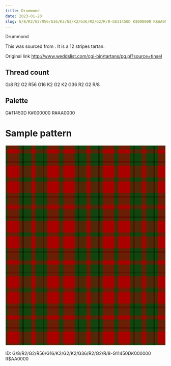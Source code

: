 ```yaml
---
title: Drummond
date: 2023-01-20
slug: G/8/R2/G2/R56/G16/K2/G2/K2/G36/R2/G2/R/8-G$11450D K$000000 R$AA0000
---
```

Drummond

This was sourced from <no value>.  It is a 12 stripes tartan.

Original link http://www.weddslist.com/cgi-bin/tartans/pg.pl?source=tinsel

## Thread count
G/8 R2 G2 R56 G16 K2 G2 K2 G36 R2 G2 R/8

## Palette
G#11450D K#000000 R#AA0000

# Sample pattern

![Tartan detail](tartan.png "G/8 R2 G2 R56 G16 K2 G2 K2 G36 R2 G2 R/8 tartan")

ID: G/8/R2/G2/R56/G16/K2/G2/K2/G36/R2/G2/R/8-G$11450D K$000000 R$AA0000